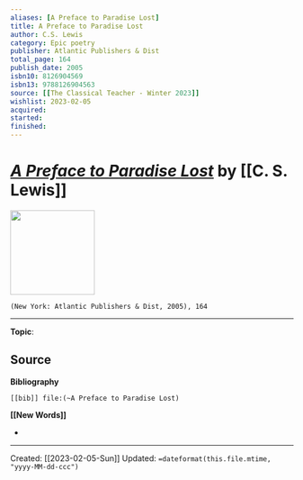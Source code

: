 ```yaml
---
aliases: [A Preface to Paradise Lost]
title: A Preface to Paradise Lost
author: C.S. Lewis
category: Epic poetry
publisher: Atlantic Publishers & Dist
total_page: 164
publish_date: 2005
isbn10: 8126904569
isbn13: 9788126904563
source: [[The Classical Teacher - Winter 2023]]
wishlist: 2023-02-05
acquired: 
started: 
finished: 
---
```

# *[A Preface to Paradise Lost]()* by [[C. S. Lewis]]

<img src="http://books.google.com/books/content?id=o9e-hmURVCgC&printsec=frontcover&img=1&zoom=1&edge=curl&source=gbs_api" width=150>

`(New York: Atlantic Publishers & Dist, 2005), 164`



--- 
**Topic**: 

**Source**
- 

**Bibliography**

```query
[[bib]] file:(~A Preface to Paradise Lost)
```
 

**[[New Words]]**

- 

---
Created: [[2023-02-05-Sun]]
Updated: `=dateformat(this.file.mtime, "yyyy-MM-dd-ccc")`